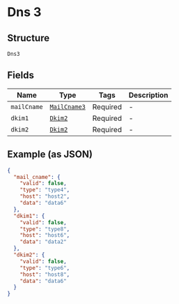 
# Dns 3

## Structure

`Dns3`

## Fields

| Name | Type | Tags | Description |
|  --- | --- | --- | --- |
| `mailCname` | [`MailCname3`](../../doc/models/mail-cname-3.md) | Required | - |
| `dkim1` | [`Dkim2`](../../doc/models/dkim-2.md) | Required | - |
| `dkim2` | [`Dkim2`](../../doc/models/dkim-2.md) | Required | - |

## Example (as JSON)

```json
{
  "mail_cname": {
    "valid": false,
    "type": "type4",
    "host": "host2",
    "data": "data6"
  },
  "dkim1": {
    "valid": false,
    "type": "type8",
    "host": "host6",
    "data": "data2"
  },
  "dkim2": {
    "valid": false,
    "type": "type6",
    "host": "host8",
    "data": "data6"
  }
}
```

